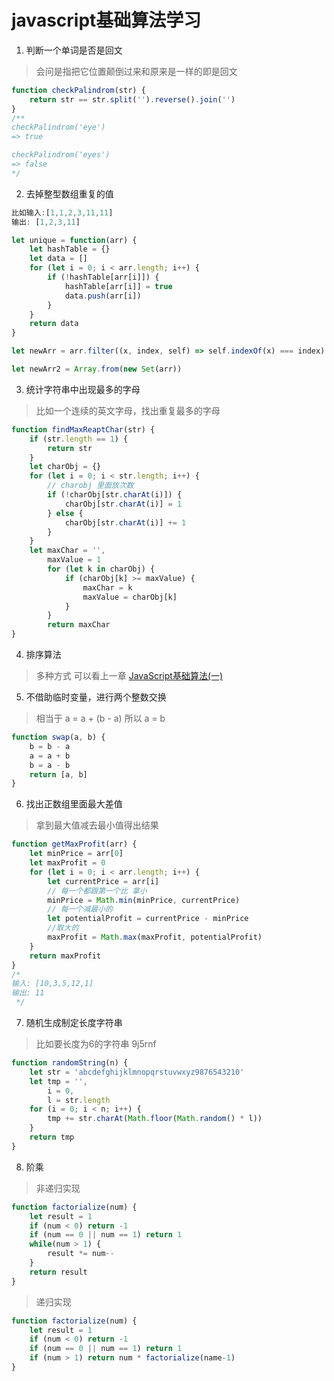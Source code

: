 # javascript基础算法学习
1. 判断一个单词是否是回文
> 会问是指把它位置颠倒过来和原来是一样的即是回文

```js
function checkPalindrom(str) {
    return str == str.split('').reverse().join('')
}
/**
checkPalindrom('eye')
=> true

checkPalindrom('eyes')
=> false
*/
```

2. 去掉整型数组重复的值

```js
比如输入:[1,1,2,3,11,11]
输出: [1,2,3,11]
```

```js
let unique = function(arr) {
    let hashTable = {}
    let data = []
    for (let i = 0; i < arr.length; i++) {
        if (!hashTable[arr[i]]) {
            hashTable[arr[i]] = true
            data.push(arr[i])
        }
    }
    return data
}

let newArr = arr.filter((x, index, self) => self.indexOf(x) === index)

let newArr2 = Array.from(new Set(arr))
```

3. 统计字符串中出现最多的字母
> 比如一个连续的英文字母，找出重复最多的字母

```js
function findMaxReaptChar(str) {
    if (str.length == 1) {
        return str
    }
    let charObj = {}
    for (let i = 0; i < str.length; i++) {
        // charobj 里面放次数
        if (!charObj[str.charAt(i)]) {
            charObj[str.charAt(i)] = 1
        } else {
            charObj[str.charAt(i)] += 1
        }
    }
    let maxChar = '',
        maxValue = 1
        for (let k in charObj) {
            if (charObj[k] >= maxValue) {
                maxChar = k
                maxValue = charObj[k]
            }
        }
        return maxChar
}
```

4. 排序算法
> 多种方式 可以看上一章 [JavaScript基础算法(一)](https://github.com/angelasubi/study-todos/issues/1)

5. 不借助临时变量，进行两个整数交换
> 相当于 a = a + (b - a) 所以 a = b

```js
function swap(a, b) {
    b = b - a
    a = a + b
    b = a - b
    return [a, b]
}
```

6. 找出正数组里面最大差值
> 拿到最大值减去最小值得出结果

```js
function getMaxProfit(arr) {
    let minPrice = arr[0]
    let maxProfit = 0
    for (let i = 0; i < arr.length; i++) {
        let currentPrice = arr[i]
        // 每一个都跟第一个比 拿小
        minPrice = Math.min(minPrice, currentPrice)
        // 每一个减最小的
        let potentialProfit = currentPrice - minPrice
        //取大的
        maxProfit = Math.max(maxProfit, potentialProfit)
    }
    return maxProfit
}
/*
输入: [10,3,5,12,1]
输出: 11
 */
```

7. 随机生成制定长度字符串
> 比如要长度为6的字符串 9j5rnf

```js
function randomString(n) {
    let str = 'abcdefghijklmnopqrstuvwxyz9876543210'
    let tmp = '',
        i = 0,
        l = str.length
    for (i = 0; i < n; i++) {
        tmp += str.charAt(Math.floor(Math.random() * l))
    }
    return tmp
}
```

8. 阶乘
> 非递归实现

```js
function factorialize(num) {
    let result = 1
    if (num < 0) return -1
    if (num == 0 || num == 1) return 1
    while(num > 1) {
        result *= num--
    }
    return result
}
```
> 递归实现

```js
function factorialize(num) {
    let result = 1
    if (num < 0) return -1
    if (num == 0 || num == 1) return 1
    if (num > 1) return num * factorialize(name-1)
}
```
